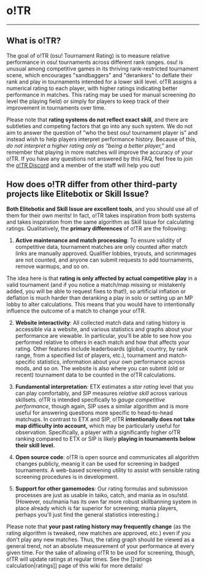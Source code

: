 # o!TR
---

## What is o!TR?
The goal of o!TR (osu! Tournament Rating) is to measure relative performance in osu! tournaments across different rank ranges. osu! is unusual among competitive games in its thriving rank-restricted tournament scene, which encourages "sandbaggers" and "derankers" to deflate their rank and play in tournaments intended for a lower skill level. o!TR assigns a numerical rating to each player, with higher ratings indicating better performance in matches. This rating may be used for manual screening (to level the playing field) or simply for players to keep track of their improvement in tournaments over time.

Please note that **rating systems do not reflect exact skill**, and there are subtleties and competing factors that go into any such system. We do not aim to answer the question of "who the best osu! tournament player is" and instead wish to help players interpret performance history. Because of this, *do not interpret a higher rating only as "being a better player,"* and remember that playing in more matches will improve the accuracy of your o!TR. If you have any questions not answered by this FAQ, feel free to join the [o!TR Discord](https://discord.gg/R53AwX2tJA) and a member of the staff will help you out!

## How does o!TR differ from other third-party projects like Elitebotix or Skill Issue?
**Both Elitebotix and Skill Issue are excellent tools**, and you should use all of them for their own merits! In fact, o!TR takes inspiration from both systems and takes inspiration from the same algorithm as Skill Issue for calculating ratings. Qualitatively, the **primary differences** of o!TR are the following:

1. **Active maintenance and match processing**: To ensure validity of competitive data, tournament matches are only counted after match links are manually approved. Qualifier lobbies, tryouts, and scrimmages are not counted, and anyone can submit requests to add tournaments, remove warmups, and so on.

The idea here is that **rating is only affected by actual competitive play** in a valid tournament (and if you notice a match/map missing or mistakenly added, you will be able to request fixes to that!), so artificial inflation or deflation is much harder than deranking a play in solo or setting up an MP lobby to alter calculations. This means that you would have to intentionally influence the outcome of a match to change your o!TR.

2. **Website interactivity**: All collected match data and rating history is accessible via a website, and various statistics and graphs about your performance are viewable. In particular, you'll be able to see how you performed relative to others in each match and how that affects your rating. Other features include leaderboards (global, country, by rank range, from a specified list of players, etc.), tournament and match-specific statistics, information about your own performance across mods, and so on. The website is also where you can submit (old or recent) tournament data to be counted in the o!TR calculations.

3. **Fundamental interpretation**: ETX estimates a *star rating* level that you can play comfortably, and SIP measures *relative skill* across various skillsets. o!TR is intended specifically to *gauge competitive performance*, though again, SIP uses a similar algorithm and is more useful for answering questions more specific to head-to-head matchups. In contrast to ETX and SIP, o!TR **intentionally does not take map difficulty into account,** which may be particularly useful for observation. Specifically, a player with a significantly higher o!TR ranking compared to ETX or SIP is likely **playing in tournaments below their skill level.**

4. **Open source code**: o!TR is open source and communicates all algorithm changes publicly, meanig it can be used for screening in badged tournaments. A web-based screening utility to assist with sensible rating screening procedures is in development.

5. **Support for other gamemodes**: Our rating formulas and submission processes are just as usable in taiko, catch, and mania as in osu!std. (However, osu!mania has its own far more robust skillbanning system in place already which is far superior for screening; mania players, perhaps you'll just find the general statistics interesting.)

Please note that **your past rating history may frequently change** (as the rating algorithm is tweaked, new matches are approved, etc.) even if you don't play any new matches. Thus, the rating graph should be viewed as a general trend, not an absolute measurement of your performance at every given time. For the sake of allowing o!TR to be used for screening, though, o!TR will update ratings at regular times. See the [[ratings calculation|ratings]] page of this wiki for more details!